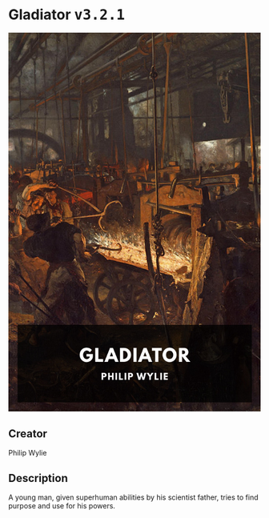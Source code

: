 
# Gladiator <kbd>v3.2.1</kbd>

<center>
  <img src="./cover-1024.jpg"/>
</center>

## Creator
Philip Wylie

## Description
A young man, given superhuman abilities by his scientist father, tries to find purpose and use for his powers.
